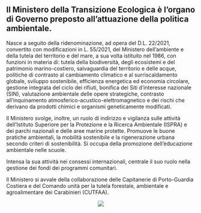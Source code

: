 ## Il Ministero della Transizione Ecologica&nbsp;</strong>è l’organo di Governo preposto all’attuazione della politica ambientale.
<p>Nasce a seguito della ridenominazione, ad opera del D.L. 22/2021, convertito con modificazioni in L. 55/2021, del Ministero dell’ambiente e della tutela del territorio e del mare, a sua volta istituito nel 1986, con funzioni in materia di: tutela della biodiversità, degli ecosistemi e del patrimonio marino-costiero, salvaguardia del territorio e delle acque, politiche di contrasto al cambiamento climatico e al surriscaldamento globale, sviluppo sostenibile, efficienza energetica ed economia circolare, gestione integrata del ciclo dei rifiuti, bonifica dei Siti d’interesse nazionale (SIN), valutazione ambientale delle opere strategiche, contrasto all’inquinamento atmosferico-acustico-elettromagnetico e dei rischi che derivano da prodotti chimici e organismi geneticamente modificati.</p>
<p>Il Ministero svolge, inoltre, un ruolo di indirizzo e vigilanza sulle attività dell’Istituto Superiore per la Protezione e la Ricerca Ambientale (ISPRA) e dei parchi nazionali e delle aree marine protette. Promuove le buone pratiche ambientali, la mobilità sostenibile e la rigenerazione urbana secondo criteri di sostenibilità. Si occupa della promozione dell’educazione ambientale nelle scuole.</p>
<p><span>Intensa la sua attività nei consessi internazionali, centrale il suo ruolo nella gestione dei fondi dei programmi comunitari.</span></p>
<p>Il Ministero si avvale della collaborazione delle Capitanerie di Porto-Guardia Costiera e del Comando unità per la tutela forestale, ambientale e agroalimentare dei Carabinieri&nbsp;(CUTFAA).</p>

</div>
<div align="center">
    <!-- CoC -->
    <a href="https://www.mase.gov.it/">
      <img src="https://pbs.twimg.com/profile_images/1591386390385856512/wJlQ3oHM_400x400.jpg" /><br><br>
    </a>
</div>


<!--

**Here are some ideas to get you started:**

🙋‍♀️ A short introduction - what is your organization all about?
🌈 Contribution guidelines - how can the community get involved?
👩‍💻 Useful resources - where can the community find your docs? Is there anything else the community should know?
🍿 Fun facts - what does your team eat for breakfast?
🧙 Remember, you can do mighty things with the power of [Markdown](https://docs.github.com/github/writing-on-github/getting-started-with-writing-and-formatting-on-github/basic-writing-and-formatting-syntax)
-->

